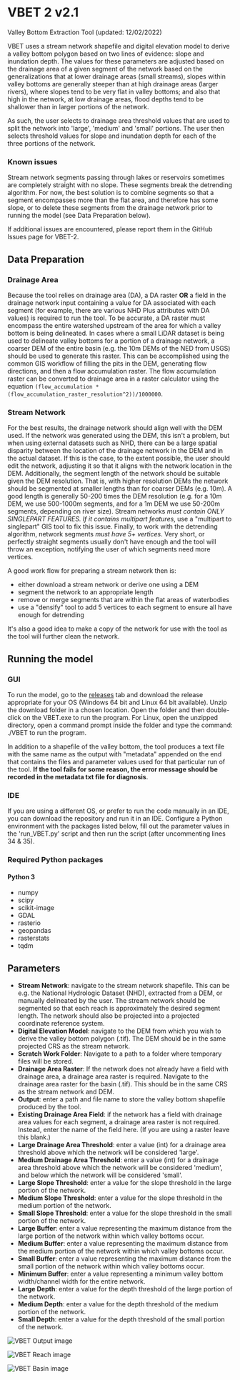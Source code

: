 # VBET 2 v2.1
Valley Bottom Extraction Tool (updated: 12/02/2022)

VBET uses a stream network shapefile and digital elevation model to derive a valley bottom 
polygon based on two lines of evidence: slope and inundation depth. The values for these 
parameters are adjusted based on the drainage area of a given segment of the network based 
on the generalizations that at lower drainage areas (small streams), slopes within valley 
bottoms are generally steeper than at high drainage areas (larger rivers), where slopes tend 
to be very flat in valley bottoms; and also that high in the network, at low drainage areas, 
flood depths tend to be shallower than in larger portions of the network.

As such, the user selects to drainage area threshold values that are used to split the 
network into 'large', 'medium' and 'small' portions. The user then selects threshold values 
for slope and inundation depth for each of the three portions of the network.

### Known issues
Stream network segments passing through lakes or reservoirs sometimes are completely 
straight with no slope. These segments break the detrending algorithm. For now, the best 
solution is to combine segments so that a segment encompasses more than the flat area, 
and therefore has some slope, or to delete these segments from the drainage network prior
to running the model (see Data Preparation below). 

If additional issues are encountered, please report them in the GitHub Issues page for VBET-2.


## Data Preparation
### Drainage Area
Because the tool relies on drainage area (DA), a DA raster **OR** a field in the drainage
network input containing a value for DA associated with each segment (for example, 
there are various NHD Plus attributes with DA values) is required to run the tool. 
To be accurate, a DA raster must encompass the entire watershed upstream of the area for which 
a valley bottom is being delineated. In cases where a small LiDAR dataset is being used to 
delineate valley bottoms for a portion of a drainage network, a coarser DEM of the entire basin 
(e.g. the 10m DEMs of the NED from USGS) should be used to generate this raster. This can be 
accomplished using the common GIS workflow of filling the pits in the DEM, generating flow 
directions, and then a flow accumulation raster. The flow accumulation raster can be converted 
to drainage area in a raster calculator using the equation `(flow_accumulation * 
(flow_accumulation_raster_resolution^2))/1000000`.

### Stream Network
For the best results, the drainage network should align well with the DEM used. If the 
network was generated using the DEM, this isn't a problem, but when using external datasets 
such as NHD, there can be a large spatial disparity between the location of the drainage 
network in the DEM and in the actual dataset. If this is the case, to the extent possible, 
the user should edit the network, adjusting it so that it aligns with the network location 
in the DEM. Additionally, the segment length of the network should be suitable given the DEM 
resolution. That is, with higher resolution DEMs the network should be segmented at smaller 
lengths than for coarser DEMs (e.g. 10m). A good length is generally 50-200 times the DEM 
resolution (e.g. for a 10m DEM, we use 500-1000m segments, and for a 1m DEM we use 50-200m 
segments, depending on river size). Stream networks *must contain ONLY SINGLEPART FEATURES. If 
it contains multipart features*, use a "multipart to singlepart" GIS tool to fix this issue. 
Finally, to work with the detrending algorithm, network segments *must have 5+ vertices*. 
Very short, or perfectly straight segments usually don't have enough and the tool will throw 
an exception, notifying the user of which segments need more vertices.

A good work flow for preparing a stream network then is:
- either download a stream network or derive one using a DEM
- segment the network to an appropriate length
- remove or merge segments that are within the flat areas of waterbodies
- use a "densify" tool to add 5 vertices to each segment to ensure all have enough for detrending

It's also a good idea to make a copy of the network for use with the tool as the tool will further 
clean the network.

## Running the model

### GUI
To run the model, go to the [releases](https://github.com/jtgilbert/VBET-2/releases) tab and 
download the release appropriate for your OS (Windows 64 bit and Linux 64 bit available). Unzip 
the download folder in a chosen location. Open the folder and then double-click on the 
VBET.exe to run the program. For Linux, open the unzipped directory, open a command prompt 
inside the folder and type the command: ./VBET to run the program. 

In addition to a shapefile of the valley bottom, the tool produces a text file with the same 
name as the output with "metadata" appended on the end that contains the files and parameter 
values used for that particular run of the tool. **If the tool fails for some reason, the error
message should be recorded in the metadata txt file for diagnosis**.

### IDE
If you are using a different OS, or prefer to run the code manually in an IDE, you can 
download the repository and run it in an IDE. Configure a Python environment with the packages 
listed below, fill out the parameter values in the 'run_VBET.py' script and then run the script
(after uncommenting lines 34 & 35).

### Required Python packages
#### Python 3
- numpy
- scipy
- scikit-image
- GDAL
- rasterio 
- geopandas 
- rasterstats
- tqdm

## Parameters 

- **Stream Network**: navigate to the stream network shapefile. This can be e.g. the National 
Hydrologic Dataset (NHD), extracted from a DEM, or manually delineated by the user. The stream 
network should be segmented so that each reach is approximately the desired segment length. 
The network should also be projected into a projected coordinate reference system.
- **Digital Elevation Model**: navigate to the DEM from which you wish to derive the valley 
bottom polygon (.tif). The DEM should be in the same projected CRS as the stream network.
- **Scratch Work Folder**: Navigate to a path to a folder where temporary files will be stored. 
- **Drainage Area Raster**: If the network does not already have a field with drainage area, a
drainage area raster is required. Navigate to the drainage area raster for the basin (.tif). 
This should be in the same CRS as the stream network and DEM.
- **Output**: enter a path and file name to store the valley bottom shapefile produced by the 
tool.
- **Existing Drainage Area Field**: if the network has a field with drainage area values for 
each segment, a drainage area raster is not required. Instead, enter the name of the field here.
  (If you are using a raster leave this blank.)
- **Large Drainage Area Threshold**: enter a value (int) for a drainage area threshold above 
which the network will be considered 'large'.
- **Medium Drainage Area Threshold**: enter a value (int) for a drainage area threshold above 
which the network will be considered 'medium', and below which the network will be considered 
'small'.
- **Large Slope Threshold**: enter a value for the slope threshold in the large portion of 
the network. 
- **Medium Slope Threshold**: enter a value for the slope threshold in the medium portion 
of the network.
- **Small Slope Threshold**: enter a value for the slope threshold in the small portion of 
the network.
- **Large Buffer**: enter a value representing the maximum distance from the large portion 
of the network within which valley bottoms occur.
- **Medium Buffer**: enter a value representing the maximum distance from the medium portion 
of the network within which valley bottoms occur.
- **Small Buffer**: enter a value representing the maximum distance from the small portion 
of the network within which valley bottoms occur.
- **Minimum Buffer**: enter a value representing a minimum valley bottom width/channel width 
for the entire network.
- **Large Depth**: enter a value for the depth threshold of the large portion of the network.
- **Medium Depth**: enter a value for the depth threshold of the medium portion of the network.
- **Small Depth**: enter a value for the depth threshold of the small portion of the network.


![VBET Output image](/pics/vbet_output.png)

![VBET Reach image](/pics/vbet_bitterroot.png)

![VBET Basin image](/pics/vbet_basin.png)

